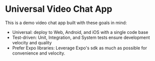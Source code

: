 # Universal Video Chat App

This is a demo video chat app built with these goals in mind:

- Universal: deploy to Web, Android, and iOS with a single code base
- Test-driven: Unit, Integration, and System tests ensure development velocity and quality
- Prefer Expo libraries: Leverage Expo's sdk as much as possible for convenience and velocity.